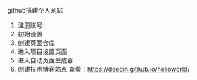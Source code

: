 github搭建个人网站
1. 注册账号:
2. 初始设置
3. 创建页面仓库
4. 进入项目设置页面
5. 进入自动页面生成器
6. 创建技术博客站点
查看：https://deeqin.github.io/helloworld/
